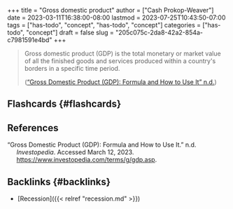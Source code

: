 +++
title = "Gross domestic product"
author = ["Cash Prokop-Weaver"]
date = 2023-03-11T16:38:00-08:00
lastmod = 2023-07-25T10:43:50-07:00
tags = ["has-todo", "concept", "has-todo", "concept"]
categories = ["has-todo", "concept"]
draft = false
slug = "205c075c-2da8-42a2-854a-c7981591e4bd"
+++

> Gross domestic product (GDP) is the total monetary or market value of all the finished goods and services produced within a country's borders in a specific time period.
>
> (<a href="#citeproc_bib_item_1">“Gross Domestic Product (GDP): Formula and How to Use It” n.d.</a>)


## Flashcards {#flashcards}

## References

<style>.csl-entry{text-indent: -1.5em; margin-left: 1.5em;}</style><div class="csl-bib-body">
  <div class="csl-entry"><a id="citeproc_bib_item_1"></a>“Gross Domestic Product (GDP): Formula and How to Use It.” n.d. <i>Investopedia</i>. Accessed March 12, 2023. <a href="https://www.investopedia.com/terms/g/gdp.asp">https://www.investopedia.com/terms/g/gdp.asp</a>.</div>
</div>


## Backlinks {#backlinks}

-   [Recession]({{< relref "recession.md" >}})
